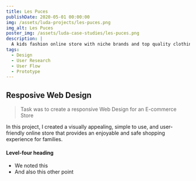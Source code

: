 ```yaml
---
title: Les Puces
publishDate: 2020-05-01 00:00:00
img: /assets/luda-projects/les-puces.png
img_alt: Les Puces
poster_img: /assets/luda-case-studies/les-puces.png
description: |
  A kids fashion online store with niche brands and top quality clothing
tags:
  - Design
  - User Research
  - User Flow
  - Prototype
---
```


## Resposive Web Design 

> Task was to create a responsive Web Design for an E-commerce Store

In this project, I created a visually appealing, simple to use, and user-friendly online store that provides an enjoyable and safe shopping experience for families.

#### Level-four heading

- We noted this
- And also this other point
